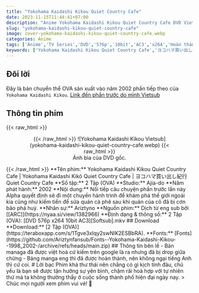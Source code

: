 ```yaml
---
title: "Yokohama Kaidashi Kikou Quiet Country Cafe"
date: 2023-11-15T11:44:41+07:00
description: "Anime Yokohama Kaidashi Kikou Quiet Country Cafe DVD Vietsub"
slug: "yokohama-kaidashi-kikou-quiet-country-cafe"
image: cover-yokohama-kaidashi-kikou-quiet-country-cafe.webp
categories: Anime
tags: ['Anime','TV Series','DVD','576p','10bit','AC3','x264','Hoàn thành']
keywords: ['Yokohama Kaidashi Kikou Quiet Country Cafe','ヨコハマ買い出し紀行 Quiet Country Cafe','anime','anime vietsub','vietsub','anime fansub','fansub','Ariztyn-Fansub','Ariztyn Fansub','Ariztyn','Ariztyno']
---
```

## Đôi lời  
Đây là bản chuyển thể OVA sản xuất vào năm 2002 phần tiếp theo của `Yokohama Kaidashi Kikou`.
[Link đến phần trước do mình Vietsub](https://ariztynfansub.github.io/p/yokohama-kaidashi-kikou/)  
## Thông tin phim   
{{< raw_html >}}  
<figure align="center">{{< /raw_html >}}
![Yokohama Kaidashi Kikou Vietsub](yokohama-kaidashi-kikou-quiet-country-cafe.webp)
{{< raw_html >}}  
<figcaption>Ảnh bìa của DVD gốc.</figcaption>
</figure>{{< /raw_html >}}
**Tên phim:** Yokohama Kaidashi Kikou Quiet Country Cafe | Yokohama Kaidashi Kikō Quiet Country Cafe | ヨコハマ買い出し紀行 Quiet Country Cafe   
**Số tập:** 2 Tập (OVA)  
**Studio:** Ajia-do   
**Năm phát hành:** 2002   
**Nội dung:** Nối tiếp câu chuyện phần trước lần này Alpha quyết định sẽ đi một chuyến hành trình để khám phá thế giới ngoài kia cũng như kiếm tiền để sửa quán cà phê sau khi quán của cô đã bị cơn bão phá huỷ.  
**Nhân sự:** Ariztyno   
**Nguồn phim:** Dịch từ eng sub bởi [[ARC]](https://nyaa.si/view/1382966)   
**Định dạng & thông số:**      
2 Tập (OVA): [DVD 576p x264 10bit AC3][Softsub].mkv  
## Download  
**Download:** [2 Tập (OVA)](https://teraboxapp.com/s/1Tgve3xIqy2swNlK2ESBbRA).  
**Fonts:** [Fonts](https://github.com/Ariztynfansub/Fonts--Yokohama-Kaidashi-Kikou--1998_2002-/archive/refs/heads/main.zip)      
## Thông tin bên lề  
- Bản managa đã được việt hoá cứ kiếm trên google là ra nhưng đã bị drop giữa chừng
- Bảng manga eng thì đã được hoàn thành, nên không ngại tiếng Anh thì cứ coi.
# Lời bạc
Phim khá thư thái nên chẳng có gì kịch tính đâu, chủ yếu là bạn sẽ được tận hưởng sự yên bình, chậm rãi hoà hợp với tự nhiên thứ mà ta không thường thấy ở cuộc sống thành phố hiện đại ngày nay.
> Chúc mọi người xem phim vui vẻ! 🙂
